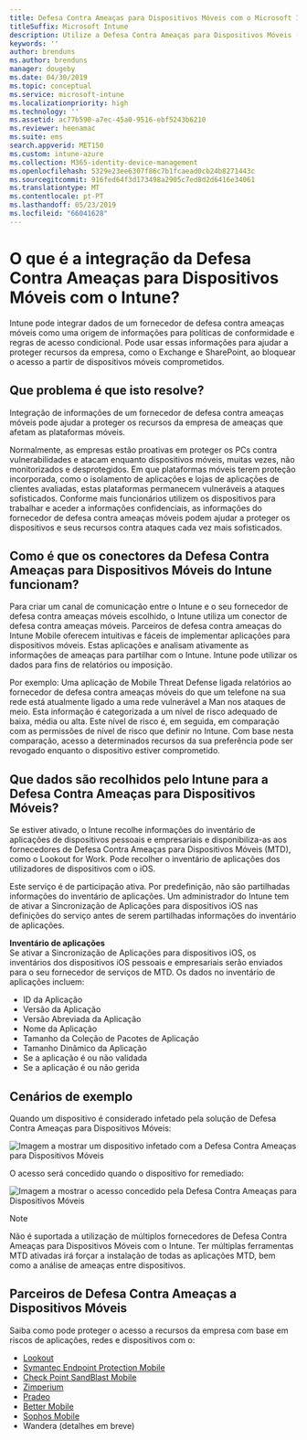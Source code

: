 ```yaml
---
title: Defesa Contra Ameaças para Dispositivos Móveis com o Microsoft Intune
titleSuffix: Microsoft Intune
description: Utilize a Defesa Contra Ameaças para Dispositivos Móveis (MTD) do Intune em conjunto com o seu parceiro de Defesa Contra Ameaças para Dispositivos Móveis para proteger o acesso aos recursos empresariais com base no risco dos dispositivos.
keywords: ''
author: brenduns
ms.author: brenduns
manager: dougeby
ms.date: 04/30/2019
ms.topic: conceptual
ms.service: microsoft-intune
ms.localizationpriority: high
ms.technology: ''
ms.assetid: ac77b590-a7ec-45a0-9516-ebf5243b6210
ms.reviewer: heenamac
ms.suite: ems
search.appverid: MET150
ms.custom: intune-azure
ms.collection: M365-identity-device-management
ms.openlocfilehash: 5329e23ee6307f86c7b1fcaead0cb24b8271443c
ms.sourcegitcommit: 916fed64f3d173498a2905c7ed8d2d6416e34061
ms.translationtype: MT
ms.contentlocale: pt-PT
ms.lasthandoff: 05/23/2019
ms.locfileid: "66041628"
---
```

# <a name="what-is-mobile-threat-defense-integration-with-intune"></a>O que é a integração da Defesa Contra Ameaças para Dispositivos Móveis com o Intune?
Intune pode integrar dados de um fornecedor de defesa contra ameaças móveis como uma origem de informações para políticas de conformidade e regras de acesso condicional. Pode usar essas informações para ajudar a proteger recursos da empresa, como o Exchange e SharePoint, ao bloquear o acesso a partir de dispositivos móveis comprometidos.  

## <a name="what-problem-does-this-solve"></a>Que problema é que isto resolve?
Integração de informações de um fornecedor de defesa contra ameaças móveis pode ajudar a proteger os recursos da empresa de ameaças que afetam as plataformas móveis.  

Normalmente, as empresas estão proativas em proteger os PCs contra vulnerabilidades e atacam enquanto dispositivos móveis, muitas vezes, não monitorizados e desprotegidos. Em que plataformas móveis terem proteção incorporada, como o isolamento de aplicações e lojas de aplicações de clientes avaliadas, estas plataformas permanecem vulneráveis a ataques sofisticados. Conforme mais funcionários utilizem os dispositivos para trabalhar e aceder a informações confidenciais, as informações do fornecedor de defesa contra ameaças móveis podem ajudar a proteger os dispositivos e seus recursos contra ataques cada vez mais sofisticados.  

## <a name="how-do-the-intune-mobile-threat-defense-connectors-work"></a>Como é que os conectores da Defesa Contra Ameaças para Dispositivos Móveis do Intune funcionam?

Para criar um canal de comunicação entre o Intune e o seu fornecedor de defesa contra ameaças móveis escolhido, o Intune utiliza um conector de defesa contra ameaças móveis. Parceiros de defesa contra ameaças do Intune Mobile oferecem intuitivas e fáceis de implementar aplicações para dispositivos móveis. Estas aplicações e analisam ativamente as informações de ameaças para partilhar com o Intune. Intune pode utilizar os dados para fins de relatórios ou imposição.  

Por exemplo: Uma aplicação de Mobile Threat Defense ligada relatórios ao fornecedor de defesa contra ameaças móveis do que um telefone na sua rede está atualmente ligado a uma rede vulnerável a Man nos ataques de meio. Esta informação é categorizada a um nível de risco adequado de baixa, média ou alta. Este nível de risco é, em seguida, em comparação com as permissões de nível de risco que definir no Intune. Com base nesta comparação, acesso a determinados recursos da sua preferência pode ser revogado enquanto o dispositivo estiver comprometido.

## <a name="what-data-does-intune-collect-for-mobile-threat-defense"></a>Que dados são recolhidos pelo Intune para a Defesa Contra Ameaças para Dispositivos Móveis?

Se estiver ativado, o Intune recolhe informações do inventário de aplicações de dispositivos pessoais e empresariais e disponibiliza-as aos fornecedores de Defesa Contra Ameaças para Dispositivos Móveis (MTD), como o Lookout for Work. Pode recolher o inventário de aplicações dos utilizadores de dispositivos com o iOS.

Este serviço é de participação ativa. Por predefinição, não são partilhadas informações do inventário de aplicações. Um administrador do Intune tem de ativar a Sincronização de Aplicações para dispositivos iOS nas definições do serviço antes de serem partilhadas informações do inventário de aplicações.

**Inventário de aplicações**  
Se ativar a Sincronização de Aplicações para dispositivos iOS, os inventários dos dispositivos iOS pessoais e empresariais serão enviados para o seu fornecedor de serviços de MTD. Os dados no inventário de aplicações incluem:

 - ID da Aplicação
 - Versão da Aplicação
 - Versão Abreviada da Aplicação
 - Nome da Aplicação
 - Tamanho da Coleção de Pacotes de Aplicação
 - Tamanho Dinâmico da Aplicação
 - Se a aplicação é ou não validada
 - Se a aplicação é ou não gerida

## <a name="sample-scenarios"></a>Cenários de exemplo

Quando um dispositivo é considerado infetado pela solução de Defesa Contra Ameaças para Dispositivos Móveis:

![Imagem a mostrar um dispositivo infetado com a Defesa Contra Ameaças para Dispositivos Móveis](./media/MTD-image-1.png)

O acesso será concedido quando o dispositivo for remediado:

![Imagem a mostrar o acesso concedido pela Defesa Contra Ameaças para Dispositivos Móveis](./media/MTD-image-2.png)

> [!NOTE] 
> Não é suportada a utilização de múltiplos fornecedores de Defesa Contra Ameaças para Dispositivos Móveis com o Intune. Ter múltiplas ferramentas MTD ativadas irá forçar a instalação de todas as aplicações MTD, bem como a análise de ameaças entre dispositivos.

## <a name="mobile-threat-defense-partners"></a>Parceiros de Defesa Contra Ameaças a Dispositivos Móveis

Saiba como pode proteger o acesso a recursos da empresa com base em riscos de aplicações, redes e dispositivos com o:

- [Lookout](lookout-mobile-threat-defense-connector.md)
- [Symantec Endpoint Protection Mobile](skycure-mobile-threat-defense-connector.md)
- [Check Point SandBlast Mobile](checkpoint-sandblast-mobile-mobile-threat-defense-connector.md)
- [Zimperium](zimperium-mobile-threat-defense-connector.md)
- [Pradeo](pradeo-mobile-threat-defense-connector.md)
- [Better Mobile](better-mobile-threat-defense-connector.md)
- [Sophos Mobile](sophos-mtd-connector.md)
- Wandera (detalhes em breve)
